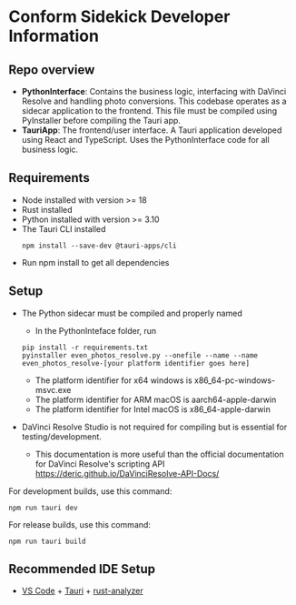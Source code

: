 # Conform Sidekick Developer Information

## Repo overview
  - **PythonInterface**: Contains the business logic, interfacing with DaVinci Resolve and handling photo conversions. This codebase operates as a sidecar application to the frontend. This file must be compiled using PyInstaller before compiling the Tauri app.
  - **TauriApp**: The frontend/user interface. A Tauri application developed using React and TypeScript. Uses the  PythonInterface code for all business logic.

## Requirements
- Node installed with version >= 18
- Rust installed
- Python installed with version >= 3.10
- The Tauri CLI installed
    ```
    npm install --save-dev @tauri-apps/cli

    ```
- Run npm install to get all dependencies

## Setup
- The Python sidecar must be compiled and properly named
    - In the PythonInteface folder, run
    ```
    pip install -r requirements.txt
    pyinstaller even_photos_resolve.py --onefile --name --name even_photos_resolve-[your platform identifier goes here]
    ```

    - The platform identifier for x64 windows is x86_64-pc-windows-msvc.exe
    - The platform identifier for ARM macOS is aarch64-apple-darwin
    - The platform identifier for Intel macOS is x86_64-apple-darwin
- DaVinci Resolve Studio is not required for compiling but is essential for testing/development.
    - This documentation is more useful than the official documentation for DaVinci Resolve's scripting API https://deric.github.io/DaVinciResolve-API-Docs/


For development builds, use this command:
```
npm run tauri dev
```

For release builds, use this command:
```
npm run tauri build
```

## Recommended IDE Setup

- [VS Code](https://code.visualstudio.com/) + [Tauri](https://marketplace.visualstudio.com/items?itemName=tauri-apps.tauri-vscode) + [rust-analyzer](https://marketplace.visualstudio.com/items?itemName=rust-lang.rust-analyzer)
